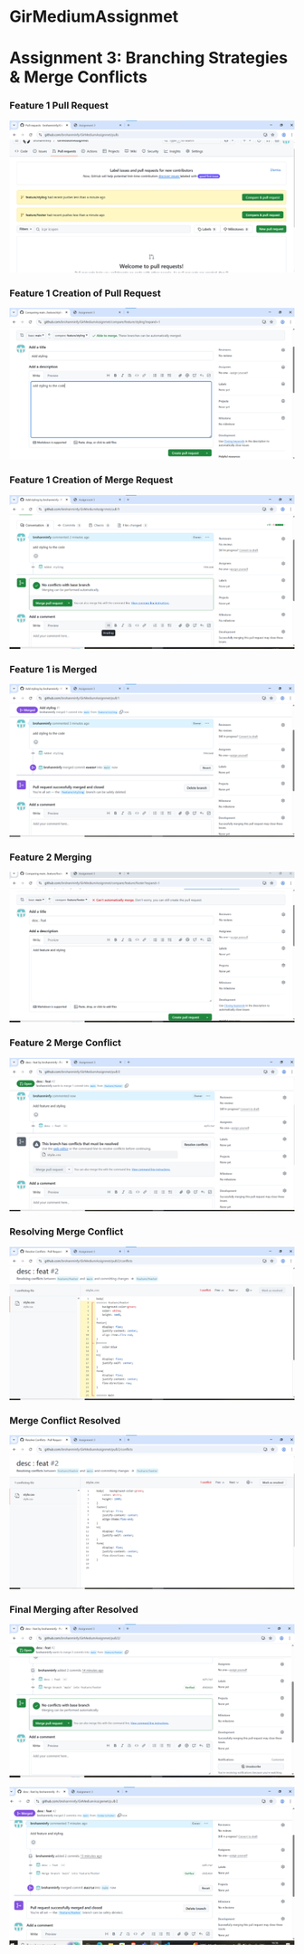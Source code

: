 # GirMediumAssignmet
<h1>Assignment 3: Branching Strategies &amp; Merge Conflicts </h1>

<h3>Feature 1 Pull Request</h3>

![alt text](f1pr1.png)

<h3>Feature 1 Creation of Pull Request</h3>


![alt text](f1creatingpr.png)


<h3>Feature 1 Creation of Merge Request</h3>

![alt text](f1mergerequest.png)

<h3>Feature 1 is Merged</h3>


![alt text](f1Merged.png)

<h3>Feature 2 Merging</h3>

![alt text](f2MergeConflitct.png)

<h3>Feature 2 Merge Conflict</h3>


![alt text](f2MergeConflitcMessage.png)

<h3>Resolving Merge Conflict</h3>


![alt text](resolveConflict.png)

<h3> Merge Conflict Resolved</h3>


![alt text](ConflictResolved.png)

<h3>Final Merging after Resolved</h3>


![alt text](FinalResolved.png)

![alt text](FinalMerged.png)